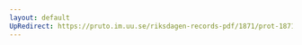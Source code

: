 ```yaml
---
layout: default
UpRedirect: https://pruto.im.uu.se/riksdagen-records-pdf/1871/prot-1871--fk--509/prot-1871--fk--509_045.pdf
---
```

